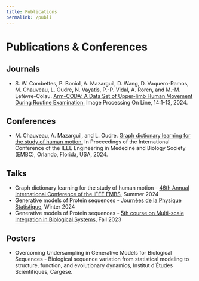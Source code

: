 ```yaml
---
title: Publications
permalink: /publi
---
```


# Publications & Conferences

## Journals
- S. W. Combettes, P. Boniol, A. Mazarguil, D. Wang, D. Vaquero-Ramos, M. Chauveau, L. Oudre, N. Vayatis, P.-P. Vidal, A. Roren, and M.-M. Lefèvre-Colau. [Arm-CODA: A Data Set of Upper-limb Human Movement During Routine Examination.](https://www.ipol.im/pub/art/2024/494//article.pdf) Image Processing On Line, 14:1-13, 2024.

## Conferences
- M. Chauveau, A. Mazarguil, and L. Oudre. [Graph dictionary learning for the study of human motion.](assets/pdf/EMBC2024_ext.pdf) In Proceedings of the International Conference of the IEEE Engineering in Medecine and Biology Society (EMBC), Orlando, Florida, USA, 2024.

## Talks
- Graph dictionary learning for the study of human motion - [46th Annual International Conference of the IEEE EMBS](https://embc.embs.org/2024/), Summer 2024
- Generative models of Protein sequences - [Journées de la Physique Statistique](assets/pdf/Talk_JPS_CHAUVEAU.pdf), Winter 2024
- Generative models of Protein sequences - [5th course on Multi-scale Integration in Biological Systems](https://training.institut-curie.org/courses/multiscale-2023), Fall 2023

## Posters
- Overcoming Undersampling in Generative Models for Biological Sequences - Biological sequence variation from statistical modeling to structure, function, and evolutionary
dynamics, Institut d’Études Scientifiques, Cargese.
